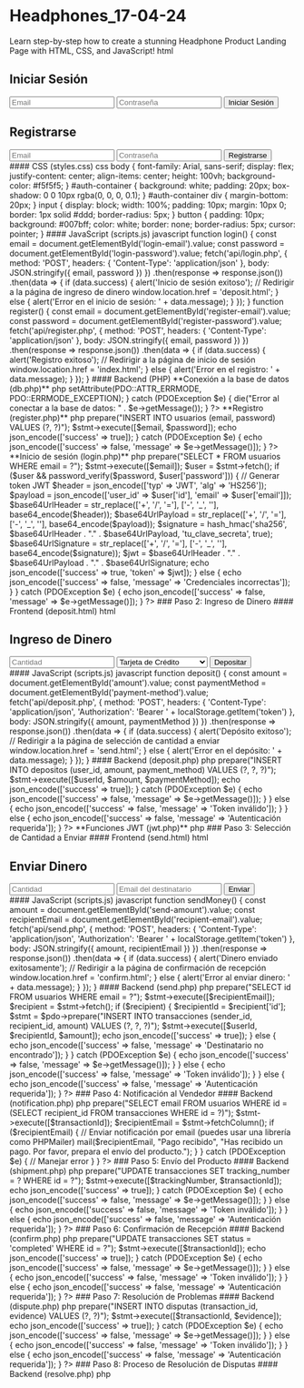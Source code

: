 # Headphones_17-04-24
Learn step-by-step how to create a stunning Headphone Product Landing Page with HTML, CSS, and JavaScript!
html
<!DOCTYPE html>
<html lang="es">
<head>
    <meta charset="UTF-8">
    <meta name="viewport" content="width=device-width, initial-scale=1.0">
    <title>Registro e Inicio de Sesión</title>
    <link rel="stylesheet" href="styles.css">
</head>
<body>
    <div id="auth-container">
        <div id="login-form">
            <h2>Iniciar Sesión</h2>
            <input type="text" id="login-email" placeholder="Email">
            <input type="password" id="login-password" placeholder="Contraseña">
            <button onclick="login()">Iniciar Sesión</button>
        </div>
        <div id="register-form">
            <h2>Registrarse</h2>
            <input type="text" id="register-email" placeholder="Email">
            <input type="password" id="register-password" placeholder="Contraseña">
            <button onclick="register()">Registrarse</button>
        </div>
    </div>
    <script src="scripts.js"></script>
</body>
</html>
#### CSS (styles.css)
css
body {
    font-family: Arial, sans-serif;
    display: flex;
    justify-content: center;
    align-items: center;
    height: 100vh;
    background-color: #f5f5f5;
}
#auth-container {
    background: white;
    padding: 20px;
    box-shadow: 0 0 10px rgba(0, 0, 0, 0.1);
}
#auth-container div {
    margin-bottom: 20px;
}
input {
    display: block;
    width: 100%;
    padding: 10px;
    margin: 10px 0;
    border: 1px solid #ddd;
    border-radius: 5px;
}
button {
    padding: 10px;
    background: #007bff;
    color: white;
    border: none;
    border-radius: 5px;
    cursor: pointer;
}
#### JavaScript (scripts.js)
javascript
function login() {
    const email = document.getElementById('login-email').value;
    const password = document.getElementById('login-password').value;
    fetch('api/login.php', {
        method: 'POST',
        headers: {
            'Content-Type': 'application/json'
        },
        body: JSON.stringify({ email, password })
    })
    .then(response => response.json())
    .then(data => {
        if (data.success) {
            alert('Inicio de sesión exitoso');
            // Redirigir a la página de ingreso de dinero
            window.location.href = 'deposit.html';
        } else {
            alert('Error en el inicio de sesión: ' + data.message);
        }
    });
}
function register() {
    const email = document.getElementById('register-email').value;
    const password = document.getElementById('register-password').value;
    fetch('api/register.php', {
        method: 'POST',
        headers: {
            'Content-Type': 'application/json'
        },
        body: JSON.stringify({ email, password })
    })
    .then(response => response.json())
    .then(data => {
        if (data.success) {
            alert('Registro exitoso');
            // Redirigir a la página de inicio de sesión
            window.location.href = 'index.html';
        } else {
            alert('Error en el registro: ' + data.message);
        }
    });
}
#### Backend (PHP) 
**Conexión a la base de datos (db.php)**
php
<?php
$host = 'localhost';
$db = 'nombre_de_tu_base_de_datos';
$user = 'tu_usuario';
$pass = 'tu_contraseña';
try {
    $pdo = new PDO("mysql:host=$host;dbname=$db", $user, $pass);
    $pdo->setAttribute(PDO::ATTR_ERRMODE, PDO::ERRMODE_EXCEPTION);
} catch (PDOException $e) {
    die("Error al conectar a la base de datos: " . $e->getMessage());
}
?>
**Registro (register.php)**
php
<?php
require 'db.php';
$data = json_decode(file_get_contents('php://input'), true);
$email = $data['email'];
$password = password_hash($data['password'], PASSWORD_BCRYPT);
try {
    $stmt = $pdo->prepare("INSERT INTO usuarios (email, password) VALUES (?, ?)");
    $stmt->execute([$email, $password]);
    echo json_encode(['success' => true]);
} catch (PDOException $e) {
    echo json_encode(['success' => false, 'message' => $e->getMessage()]);
}
?>
**Inicio de sesión (login.php)**
php
<?php
require 'db.php';
$data = json_decode(file_get_contents('php://input'), true);
$email = $data['email'];
$password = $data['password'];
try {
    $stmt = $pdo->prepare("SELECT * FROM usuarios WHERE email = ?");
    $stmt->execute([$email]);
    $user = $stmt->fetch();
    if ($user && password_verify($password, $user['password'])) {
        // Generar token JWT
        $header = json_encode(['typ' => 'JWT', 'alg' => 'HS256']);
        $payload = json_encode(['user_id' => $user['id'], 'email' => $user['email']]);
        $base64UrlHeader = str_replace(['+', '/', '='], ['-', '_', ''], base64_encode($header));
        $base64UrlPayload = str_replace(['+', '/', '='], ['-', '_', ''], base64_encode($payload));
        $signature = hash_hmac('sha256', $base64UrlHeader . "." . $base64UrlPayload, 'tu_clave_secreta', true);
        $base64UrlSignature = str_replace(['+', '/', '='], ['-', '_', ''], base64_encode($signature));
        $jwt = $base64UrlHeader . "." . $base64UrlPayload . "." . $base64UrlSignature;
        echo json_encode(['success' => true, 'token' => $jwt]);
    } else {
        echo json_encode(['success' => false, 'message' => 'Credenciales incorrectas']);
    }
} catch (PDOException $e) {
    echo json_encode(['success' => false, 'message' => $e->getMessage()]);
}
?>
### Paso 2: Ingreso de Dinero 
#### Frontend (deposit.html)
html
<!DOCTYPE html>
<html lang="es">
<head>
    <meta charset="UTF-8">
    <meta name="viewport" content="width=device-width, initial-scale=1.0">
    <title>Ingreso de Dinero</title>
    <link rel="stylesheet" href="styles.css">
</head>
<body>
    <div id="deposit-container">
        <h2>Ingreso de Dinero</h2>
        <input type="number" id="amount" placeholder="Cantidad">
        <select id="payment-method">
            <option value="credit_card">Tarjeta de Crédito</option>
            <option value="bank_transfer">Transferencia Bancaria</option>
        </select>
        <button onclick="deposit()">Depositar</button>
    </div>
    <script src="scripts.js"></script>
</body>
</html>
#### JavaScript (scripts.js)
javascript
function deposit() {
    const amount = document.getElementById('amount').value;
    const paymentMethod = document.getElementById('payment-method').value;
    fetch('api/deposit.php', {
        method: 'POST',
        headers: {
            'Content-Type': 'application/json',
            'Authorization': 'Bearer ' + localStorage.getItem('token')
        },
        body: JSON.stringify({ amount, paymentMethod })
    })
    .then(response => response.json())
    .then(data => {
        if (data.success) {
            alert('Depósito exitoso');
            // Redirigir a la página de selección de cantidad a enviar
            window.location.href = 'send.html';
        } else {
            alert('Error en el depósito: ' + data.message);
        }
    });
}
#### Backend (deposit.php)
php
<?php
require 'db.php';
require 'jwt.php';
$authHeader = $_SERVER['HTTP_AUTHORIZATION'];
list($jwt) = sscanf($authHeader, 'Bearer %s');
if ($jwt) {
    $decoded = decodeJWT($jwt, 'tu_clave_secreta');
    if ($decoded) {
        $data = json_decode(file_get_contents('php://input'), true);
        $amount = $data['amount'];
        $paymentMethod = $data['paymentMethod'];
        $userId = $decoded['user_id'];
        try {
            $stmt = $pdo->prepare("INSERT INTO depositos (user_id, amount, payment_method) VALUES (?, ?, ?)");
            $stmt->execute([$userId, $amount, $paymentMethod]);
            echo json_encode(['success' => true]);
        } catch (PDOException $e) {
            echo json_encode(['success' => false, 'message' => $e->getMessage()]);
        }
    } else {
        echo json_encode(['success' => false, 'message' => 'Token inválido']);
    }
} else {
    echo json_encode(['success' => false, 'message' => 'Autenticación requerida']);
}
?>
**Funciones JWT (jwt.php)**
php
<?php
function decodeJWT($jwt, $key) {
    list($header, $payload, $signature) = explode('.', $jwt);
    $header = json_decode(base64_decode($header), true);
    $payload = json_decode(base64_decode($payload), true);
    $signature = base64_decode(str_replace(['-', '_'], ['+', '/'], $signature));
    $validSignature = hash_hmac('sha256', "$header.$payload", $key, true);
    if ($signature === $validSignature) {
        return $payload;
    }
    return null;
}
?>
### Paso 3: Selección de Cantidad a Enviar 
#### Frontend (send.html)
html
<!DOCTYPE html>
<html lang="es">
<head>
    <meta charset="UTF-8">
    <meta name="viewport" content="width=device-width, initial-scale=1.0">
    <title>Enviar Dinero</title>
    <link rel="stylesheet" href="styles.css">
</head>
<body>
    <div id="send-container">
        <h2>Enviar Dinero</h2>
        <input type="number" id="send-amount" placeholder="Cantidad">
        <input type="text" id="recipient-email" placeholder="Email del destinatario">
        <button onclick="sendMoney()">Enviar</button>
    </div>
    <script src="scripts.js"></script>
</body>
</html>
#### JavaScript (scripts.js)
javascript
function sendMoney() {
    const amount = document.getElementById('send-amount').value;
    const recipientEmail = document.getElementById('recipient-email').value;
    fetch('api/send.php', {
        method: 'POST',
        headers: {
            'Content-Type': 'application/json',
            'Authorization': 'Bearer ' + localStorage.getItem('token')
        },
        body: JSON.stringify({ amount, recipientEmail })
    })
    .then(response => response.json())
    .then(data => {
        if (data.success) {
            alert('Dinero enviado exitosamente');
            // Redirigir a la página de confirmación de recepción
            window.location.href = 'confirm.html';
        } else {
            alert('Error al enviar dinero: ' + data.message);
        }
    });
}
#### Backend (send.php)
php
<?php
require 'db.php';
require 'jwt.php';
$authHeader = $_SERVER['HTTP_AUTHORIZATION'];
list($jwt) = sscanf($authHeader, 'Bearer %s');
if ($jwt) {
    $decoded = decodeJWT($jwt, 'tu_clave_secreta');
    if ($decoded) {
        $data = json_decode(file_get_contents('php://input'), true);
        $amount = $data['amount'];
        $recipientEmail = $data['recipientEmail'];
        $userId = $decoded['user_id'];
        try {
            $stmt = $pdo->prepare("SELECT id FROM usuarios WHERE email = ?");
            $stmt->execute([$recipientEmail]);
            $recipient = $stmt->fetch();
            if ($recipient) {
                $recipientId = $recipient['id'];
                $stmt = $pdo->prepare("INSERT INTO transacciones (sender_id, recipient_id, amount) VALUES (?, ?, ?)");
                $stmt->execute([$userId, $recipientId, $amount]);
                echo json_encode(['success' => true]);
            } else {
                echo json_encode(['success' => false, 'message' => 'Destinatario no encontrado']);
            }
        } catch (PDOException $e) {
            echo json_encode(['success' => false, 'message' => $e->getMessage()]);
        }
    } else {
        echo json_encode(['success' => false, 'message' => 'Token inválido']);
    }
} else {
    echo json_encode(['success' => false, 'message' => 'Autenticación requerida']);
}
?>
### Paso 4: Notificación al Vendedor 
#### Backend (notification.php)
php
<?php
require 'db.php';
function notifySeller($transactionId) {
    global $pdo;
    try {
        $stmt = $pdo->prepare("SELECT email FROM usuarios WHERE id = (SELECT recipient_id FROM transacciones WHERE id = ?)");
        $stmt->execute([$transactionId]);
        $recipientEmail = $stmt->fetchColumn();
        if ($recipientEmail) {
            // Enviar notificación por email (puedes usar una librería como PHPMailer)
            mail($recipientEmail, "Pago recibido", "Has recibido un pago. Por favor, prepara el envío del producto.");
        }
    } catch (PDOException $e) {
        // Manejar error
    }
}
?>
### Paso 5: Envío del Producto 
#### Backend (shipment.php)
php
<?php
require 'db.php';
require 'jwt.php';
$authHeader = $_SERVER['HTTP_AUTHORIZATION'];
list($jwt) = sscanf($authHeader, 'Bearer %s');
if ($jwt) {
    $decoded = decodeJWT($jwt, 'tu_clave_secreta');
    if ($decoded) {
        $data = json_decode(file_get_contents('php://input'), true);
        $transactionId = $data['transactionId'];
        $trackingNumber = $data['trackingNumber'];
        try {
            $stmt = $pdo->prepare("UPDATE transacciones SET tracking_number = ? WHERE id = ?");
            $stmt->execute([$trackingNumber, $transactionId]);
            echo json_encode(['success' => true]);
        } catch (PDOException $e) {
            echo json_encode(['success' => false, 'message' => $e->getMessage()]);
        }
    } else {
        echo json_encode(['success' => false, 'message' => 'Token inválido']);
    }
} else {
    echo json_encode(['success' => false, 'message' => 'Autenticación requerida']);
}
?>
### Paso 6: Confirmación de Recepción 
#### Backend (confirm.php)
php
<?php
require 'db.php';
require 'jwt.php';
$authHeader = $_SERVER['HTTP_AUTHORIZATION'];
list($jwt) = sscanf($authHeader, 'Bearer %s');
if ($jwt) {
    $decoded = decodeJWT($jwt, 'tu_clave_secreta');
    if ($decoded) {
        $data = json_decode(file_get_contents('php://input'), true);
        $transactionId = $data['transactionId'];
        try {
            $stmt = $pdo->prepare("UPDATE transacciones SET status = 'completed' WHERE id = ?");
            $stmt->execute([$transactionId]);
            echo json_encode(['success' => true]);
        } catch (PDOException $e) {
            echo json_encode(['success' => false, 'message' => $e->getMessage()]);
        }
    } else {
        echo json_encode(['success' => false, 'message' => 'Token inválido']);
    }
} else {
    echo json_encode(['success' => false, 'message' => 'Autenticación requerida']);
}
?>
### Paso 7: Resolución de Problemas 
#### Backend (dispute.php)
php
<?php
require 'db.php';
require 'jwt.php';
$authHeader = $_SERVER['HTTP_AUTHORIZATION'];
list($jwt) = sscanf($authHeader, 'Bearer %s');
if ($jwt) {
    $decoded = decodeJWT($jwt, 'tu_clave_secreta');
    if ($decoded) {
        $data = json_decode(file_get_contents('php://input'), true);
        $transactionId = $data['transactionId'];
        $evidence = $data['evidence'];
        try {
            $stmt = $pdo->prepare("INSERT INTO disputas (transaction_id, evidence) VALUES (?, ?)");
            $stmt->execute([$transactionId, $evidence]);
            echo json_encode(['success' => true]);
        } catch (PDOException $e) {
            echo json_encode(['success' => false, 'message' => $e->getMessage()]);
        }
    } else {
        echo json_encode(['success' => false, 'message' => 'Token inválido']);
    }
} else {
    echo json_encode(['success' => false, 'message' => 'Autenticación requerida']);
}
?>
### Paso 8: Proceso de Resolución de Disputas 
#### Backend (resolve.php)
php
<?php
require 'db.php';
require 'jwt.php';
$authHeader = $_SERVER['HTTP_AUTHORIZATION'];
list($jwt) = sscanf($authHeader, 'Bearer %s